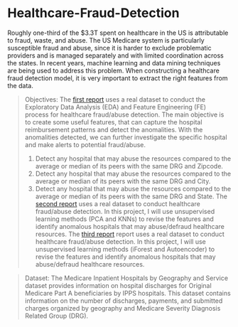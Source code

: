 # Healthcare-Fraud-Detection

Roughly one-third of the $3.3T spent on healthcare in the US is attributable to fraud, waste, and abuse. The US Medicare system is particularly susceptible fraud and abuse, since it is harder to exclude problematic providers and is managed separately and with limited coordination across the states. In recent years, machine learning and data mining techniques are being used to address this problem. When constructing a healthcare fraud detection model, it is very important to extract the right features from the data.

> Objectives: The [first report](1-Feature-Engineering-and-Exploratory-Data-Analysis-for-Healthcare-Fraud-Detection.ipynb) uses a real dataset to conduct the Exploratory Data Analysis (EDA) and Feature Engineering (FE) process for healthcare fraud/abuse detection. The main objective is to create some useful features, that can capture the hospital reimbursement patterns and detect the anomalities. With the anomalities detected, we can further investigate the specific hospital and make alerts to potential fraud/abuse.
  > 1. Detect any hospital that may abuse the resources compared to the average or median of its peers with the same DRG and Zipcode.
  > 2. Detect any hospital that may abuse the resources compared to the average or median of its peers with the same DRG and City.
  > 3. Detect any hospital that may abuse the resources compared to the average or median of its peers with the same DRG and State.
> The [second report](2-Healthcare-Fraud-Detection-unsupervised-learning-I.ipynb) uses a real dataset to conduct healthcare fraud/abuse detection. In this project, I will use unsupervised learning methods (PCA and KNNs) to revise the features and identify anomalous hospitals that may abuse/defraud healthcare resources.
> The [third report](3-Healthcare-Fraud-Detection-unsupervised-learning-II.ipynb) report uses a real dataset to conduct healthcare fraud/abuse detection. In this project, I will use unsupervised learning methods (iForest and Autoencoder) to revise the features and identify anomalous hospitals that may abuse/defraud healthcare resources.

> Dataset: The Medicare Inpatient Hospitals by Geography and Service dataset provides information on hospital discharges for Original Medicare Part A beneficiaries by IPPS hospitals. This dataset contains information on the number of discharges, payments, and submitted charges organized by geography and Medicare Severity Diagnosis Related Group (DRG).
